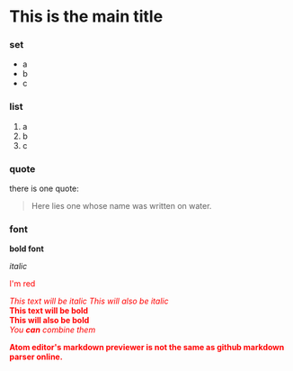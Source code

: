 # This is the main title

### set
* a
* b
* c

### list
1. a
2. b
3. c

### quote
there is one quote:
>Here lies one whose name was written on water.

### font
**bold font**

*italic*

<font color='red'>I'm red<font>

*This text will be italic*    _This will also be italic_    
**This text will be bold**    
__This will also be bold__    
_You **can** combine them_

**Atom editor's markdown previewer is not the same as github markdown parser online.**
